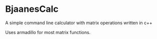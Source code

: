 BjaanesCalc
===========

A simple command line calculator with matrix operations written in c++

Uses armadillo for most matrix functions.
